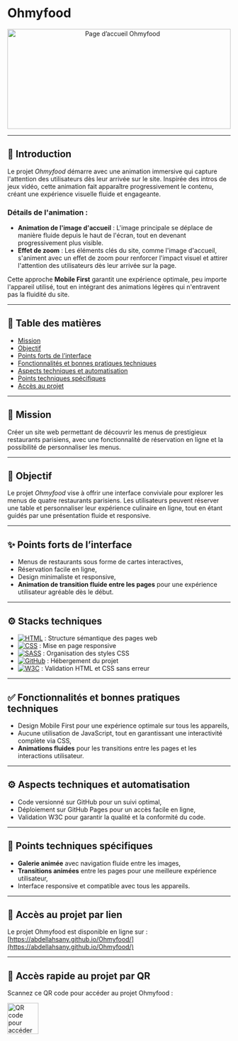 # Ohmyfood

<p align="center">
  <img src="https://github.com/abdellahsany/Ohmyfood/blob/main/src/assets/images/bannerMain.png" alt="Page d’accueil Ohmyfood" height="225px" width="100%">
</p>

---

## 🌟 Introduction

Le projet *Ohmyfood* démarre avec une animation immersive qui capture l'attention des utilisateurs dès leur arrivée sur le site. Inspirée des intros de jeux vidéo, cette animation fait apparaître progressivement le contenu, créant une expérience visuelle fluide et engageante.

### **Détails de l'animation :**
- **Animation de l'image d'accueil** : L'image principale se déplace de manière fluide depuis le haut de l'écran, tout en devenant progressivement plus visible.
- **Effet de zoom** : Les éléments clés du site, comme l'image d'accueil, s'animent avec un effet de zoom pour renforcer l'impact visuel et attirer l'attention des utilisateurs dès leur arrivée sur la page.

Cette approche **Mobile First** garantit une expérience optimale, peu importe l'appareil utilisé, tout en intégrant des animations légères qui n'entravent pas la fluidité du site. 

---

## 📑 Table des matières

* [Mission](#mission)
* [Objectif](#objectif)
* [Points forts de l’interface](#présentation-visuelle)
* [Fonctionnalités et bonnes pratiques techniques](#fonctionnalités-et-bonnes-pratiques-techniques)
* [Aspects techniques et automatisation](#aspects-techniques-et-automatisation)
* [Points techniques spécifiques](#points-techniques-spécifiques)
* [Accès au projet](#accès-au-projet)

---

## 🎯 Mission

Créer un site web permettant de découvrir les menus de prestigieux restaurants parisiens, avec une fonctionnalité de réservation en ligne et la possibilité de personnaliser les menus.

---

## 🧭 Objectif

Le projet *Ohmyfood* vise à offrir une interface conviviale pour explorer les menus de quatre restaurants parisiens. Les utilisateurs peuvent réserver une table et personnaliser leur expérience culinaire en ligne, tout en étant guidés par une présentation fluide et responsive.

---

## ✨ Points forts de l’interface

* Menus de restaurants sous forme de cartes interactives,
* Réservation facile en ligne,
* Design minimaliste et responsive,
* **Animation de transition fluide entre les pages** pour une expérience utilisateur agréable dès le début.

---

## ⚙️ Stacks techniques

- [![HTML](https://img.shields.io/badge/HTML-HyperText%20Markup%20Language-orange)](https://developer.mozilla.org/fr/docs/Learn/HTML) : Structure sémantique des pages web
- [![CSS](https://img.shields.io/badge/CSS-Cascading%20Style%20Sheets-blue)](https://developer.mozilla.org/fr/docs/Web/CSS) : Mise en page responsive
- [![SASS](https://img.shields.io/badge/SASS-Syntactically%20Awesome%20Stylesheets-pink)](https://sass-lang.com/) : Organisation des styles CSS
- [![GitHub](https://img.shields.io/badge/GitHub-GitHub%20Pages-blue)](https://pages.github.com/) : Hébergement du projet
- [![W3C](https://img.shields.io/badge/W3C-Validation-green)](https://www.w3.org/) : Validation HTML et CSS sans erreur

---

## ✅ Fonctionnalités et bonnes pratiques techniques

* Design Mobile First pour une expérience optimale sur tous les appareils,
* Aucune utilisation de JavaScript, tout en garantissant une interactivité complète via CSS,
* **Animations fluides** pour les transitions entre les pages et les interactions utilisateur.

---

## ⚙️ Aspects techniques et automatisation

* Code versionné sur GitHub pour un suivi optimal,
* Déploiement sur GitHub Pages pour un accès facile en ligne,
* Validation W3C pour garantir la qualité et la conformité du code.

---

## 🧩 Points techniques spécifiques

* **Galerie animée** avec navigation fluide entre les images,
* **Transitions animées** entre les pages pour une meilleure expérience utilisateur,
* Interface responsive et compatible avec tous les appareils.

---

## 🔗 Accès au projet par lien

Le projet Ohmyfood est disponible en ligne sur :                                                                                                                            
[https://abdellahsany.github.io/Ohmyfood/](https://abdellahsany.github.io/Ohmyfood/)

---

## 📲 Accès rapide au projet par QR

Scannez ce QR code pour accéder au projet Ohmyfood :

<p align="left">
  <img src="https://github.com/abdellahsany/Ohmyfood/blob/main/src/assets/images/frameOhmyfood.png" alt="QR code pour accéder au projet Ohmyfood" height="70px" width="70px">
</p>

